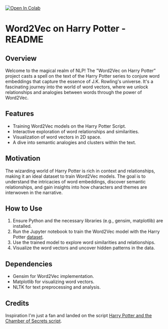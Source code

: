 <a target="_blank" href="https://colab.research.google.com/github/ChrisD-7/MI564/blob/main/w2vec.ipynb">
  <img src="https://colab.research.google.com/assets/colab-badge.svg" alt="Open In Colab"/>
</a>


# Word2Vec on Harry Potter - README

## Overview

Welcome to the magical realm of NLP! The "Word2Vec on Harry Potter" project casts a spell on the text of the Harry Potter series to conjure word embeddings that capture the essence of J.K. Rowling's universe. It's a fascinating journey into the world of word vectors, where we unlock relationships and analogies between words through the power of Word2Vec.

## Features

- Training Word2Vec models on the Harry Potter Script.
- Interactive exploration of word relationships and similarities.
- Visualization of word vectors in 2D space.
- A dive into semantic analogies and clusters within the text.

## Motivation

The wizarding world of Harry Potter is rich in context and relationships, making it an ideal dataset to train Word2Vec models. The goal is to understand the intricacies of word embeddings, discover semantic relationships, and gain insights into how characters and themes are interwoven in the narrative.

## How to Use

1. Ensure Python and the necessary libraries (e.g., gensim, matplotlib) are installed.
2. Run the Jupyter notebook to train the Word2Vec model with the Harry Potter [dataset](HarryPotter_2.xlsx).
3. Use the trained model to explore word similarities and relationships.
4. Visualize the word vectors and uncover hidden patterns in the data.

## Dependencies

- Gensim for Word2Vec implementation.
- Matplotlib for visualizing word vectors.
- NLTK for text preprocessing and analysis.

## Credits

Inspiration I'm just a fan and landed on the script [Harry Potter and the Chamber of Secrets script](https://www.kaggle.com/datasets/eward96/harry-potter-and-the-chamber-of-secrets-script).
